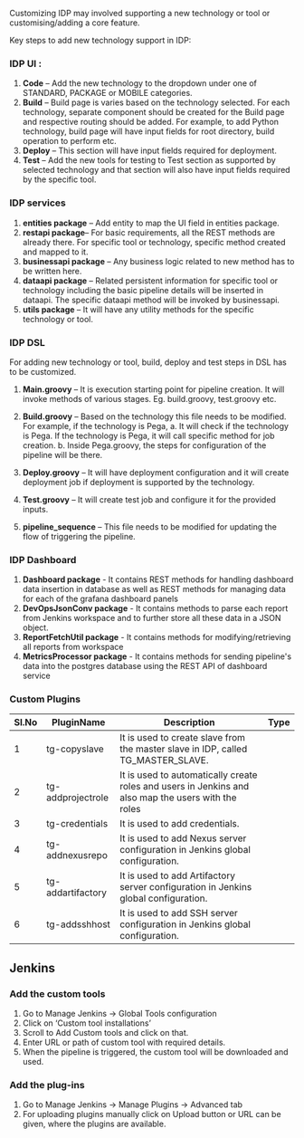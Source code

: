 

Customizing IDP may involved supporting a new technology or tool or customising/adding a core feature.

Key steps to add new technology support in IDP:

### IDP UI :  

1.	**Code** –  Add the new technology to the dropdown under one of STANDARD, PACKAGE or MOBILE categories.
2.	**Build** – Build page is varies based on the technology selected. For each technology, separate component should be created for the Build page and respective routing should be added. For example, to add Python technology, build page will have input fields for root directory, build operation to perform etc.
3.	**Deploy** – This section will have input fields required for deployment.
4.	**Test** – Add the new tools for testing to Test section as supported by selected technology and that section will also have input fields required by the specific tool. 


### IDP services 

1. **entities package** – Add entity to map the UI field in entities package. 
2. **restapi package**– For basic requirements, all the REST methods are already there. For specific tool or technology,  specific method created and mapped to it.
3. **businessapi package** – Any business logic related to new method has to be written here.
4. **dataapi package** – Related persistent information for specific tool or technology including the basic pipeline details will be inserted in dataapi. The specific dataapi method will be invoked by businessapi.
5. **utils package** – It will have any utility methods for the specific technology or tool.



### IDP DSL 

For adding new technology or tool, build, deploy and test steps in DSL has to be customized.
1. **Main.groovy** – It is execution starting point for pipeline creation. It will invoke methods of various stages. Eg. build.groovy, test.groovy etc.

2. **Build.groovy** – Based on the technology this file needs to be modified. For example, if the technology is Pega, 
a. It will check if the technology is Pega. If the technology is Pega, it will call specific method for job creation. 
b. Inside Pega.groovy, the steps for configuration of the pipeline will be there.
 
3. **Deploy.groovy** – It will have deployment configuration and it will create deployment job if deployment is supported by the technology.
4. **Test.groovy** – It will create test job and configure it for the provided inputs.
5. **pipeline_sequence** – This file needs to be modified for updating the flow of triggering the pipeline.

### IDP Dashboard
1. **Dashboard package** - It contains REST methods for handling dashboard data insertion in database as well as REST methods for managing data for each of the grafana dashboard panels
2. **DevOpsJsonConv package** - It contains methods to parse each report from Jenkins workspace and to further store all these data in a JSON object.
3. **ReportFetchUtil package** - It contains methods for modifying/retrieving all reports from workspace
4. **MetricsProcessor package** - It contains methods for sending pipeline's data into the postgres database using the REST API of dashboard service

### Custom Plugins

|Sl.No	|PluginName	|Description	|Type|
|-------|---------------|---------------|----|
|1	|tg-copyslave	|It is used to create slave from the master slave in IDP, called TG_MASTER_SLAVE.	|
|2	|tg-addprojectrole	|It is used to automatically create roles and users in Jenkins and also map the users with the roles|
|3	|tg-credentials|It is used to add credentials.	|
|4	|tg-addnexusrepo|It is used to add Nexus server configuration in Jenkins global configuration.	|
|5	|tg-addartifactory|It is used to add Artifactory server configuration in Jenkins global configuration.	|
|6	|tg-addsshhost|It is used to add SSH server configuration in Jenkins global configuration.	|


## Jenkins 

### Add the custom tools 

1. Go to Manage Jenkins -> Global Tools configuration
2. Click on ‘Custom tool installations’ 
3. Scroll to Add Custom tools and click on that.
4. Enter URL or path of custom tool with required details.
5. When the pipeline is triggered, the custom tool will be downloaded and used.

### Add the plug-ins

1. Go to Manage Jenkins -> Manage Plugins -> Advanced tab
2. For uploading plugins manually click on Upload button or URL can be given, where the plugins are available.



 
